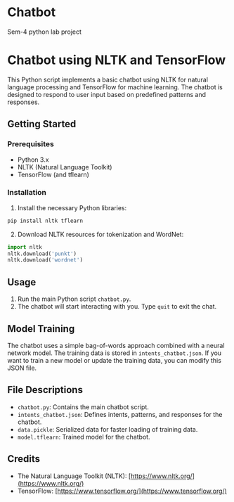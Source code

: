 # Chatbot
Sem-4 python lab project

# Chatbot using NLTK and TensorFlow

This Python script implements a basic chatbot using NLTK for natural language processing and TensorFlow for machine learning. The chatbot is designed to respond to user input based on predefined patterns and responses.

## Getting Started

### Prerequisites

- Python 3.x
- NLTK (Natural Language Toolkit)
- TensorFlow (and tflearn)

### Installation

1. Install the necessary Python libraries:

```bash
pip install nltk tflearn
```

2. Download NLTK resources for tokenization and WordNet:

```python
import nltk
nltk.download('punkt')
nltk.download('wordnet')
```

## Usage

1. Run the main Python script `chatbot.py`.
2. The chatbot will start interacting with you. Type `quit` to exit the chat.

## Model Training

The chatbot uses a simple bag-of-words approach combined with a neural network model. The training data is stored in `intents_chatbot.json`. If you want to train a new model or update the training data, you can modify this JSON file.

## File Descriptions

- `chatbot.py`: Contains the main chatbot script.
- `intents_chatbot.json`: Defines intents, patterns, and responses for the chatbot.
- `data.pickle`: Serialized data for faster loading of training data.
- `model.tflearn`: Trained model for the chatbot.

## Credits

- The Natural Language Toolkit (NLTK): [https://www.nltk.org/](https://www.nltk.org/)
- TensorFlow: [https://www.tensorflow.org/](https://www.tensorflow.org/)
